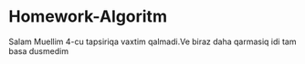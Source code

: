 # Homework-Algoritm
Salam Muellim 4-cu tapsiriqa vaxtim qalmadi.Ve biraz daha qarmasiq idi tam basa dusmedim

